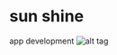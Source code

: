 sun shine
========
app development
![alt tag](https://raw.github.com/username/projectname/branch/path/to/img.png)
